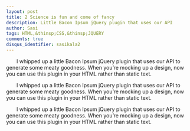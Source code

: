 ```yaml
---
layout: post
title: 2 Science is fun and come of fancy
description: Little Bacon Ipsum jQuery plugin that uses our API
author: Sasi
tags: HTML,&thinsp;CSS,&thinsp;JQUERY
comments: true
disqus_identifier: sasikala2
---
```


&ensp;&ensp;&ensp;&ensp;I whipped up a little Bacon Ipsum jQuery plugin that uses our API to generate some meaty goodness.  When you’re mocking up a design, now you can use this plugin in your HTML rather than static text.

&ensp;&ensp;&ensp;&ensp;I whipped up a little Bacon Ipsum jQuery plugin that uses our API to generate some meaty goodness.  When you’re mocking up a design, now you can use this plugin in your HTML rather than static text.

&ensp;&ensp;&ensp;&ensp;I whipped up a little Bacon Ipsum jQuery plugin that uses our API to generate some meaty goodness.  When you’re mocking up a design, now you can use this plugin in your HTML rather than static text.
